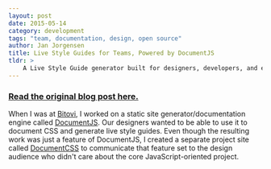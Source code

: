 ```yaml
---
layout: post
date: 2015-05-14
category: development
tags: "team, documentation, design, open source"
author: Jan Jorgensen
title: Live Style Guides for Teams, Powered by DocumentJS
tldr: >
    A Live Style Guide generator built for designers, developers, and everyone in-between.
---
```


### [Read the original blog post here.](http://blog.bitovi.com/live-style-guide-documentjs-documentcss/)

When I was at [Bitovi](bitovi.com), I worked on a static site generator/documentation engine called [DocumentJS](documentjs.com). Our designers wanted to be able to use it to document CSS and generate live style guides. Even though the resulting work was just a feature of DocumentJS, I created a separate project site called [DocumentCSS](documentcss.com) to communicate that feature set to the design audience who didn't care about the core JavaScript-oriented project.